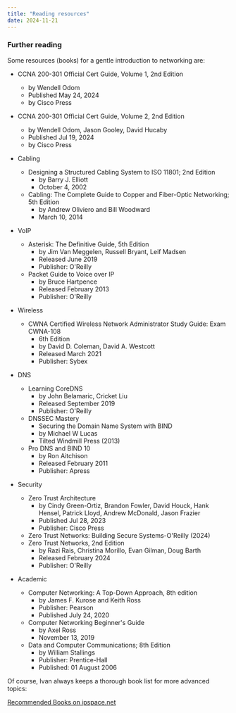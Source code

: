 ```yaml
---
title: "Reading resources"
date: 2024-11-21
---
```


### Further reading

Some resources (books) for a gentle introduction to networking are:

* CCNA 200-301 Official Cert Guide, Volume 1, 2nd Edition
  - by Wendell Odom
  - Published May 24, 2024
  - by Cisco Press
* CCNA 200-301 Official Cert Guide, Volume 2, 2nd Edition
  - by Wendell Odom, Jason Gooley, David Hucaby
  - Published Jul 19, 2024
  - by Cisco Press
* Cabling
  - Designing a Structured Cabling System to ISO 11801; 2nd Edition
    - by Barry J. Elliott
    - October 4, 2002
  - Cabling: The Complete Guide to Copper and Fiber-Optic Networking; 5th Edition
    - by Andrew Oliviero and Bill Woodward
    - March 10, 2014
* VoIP
  - Asterisk: The Definitive Guide, 5th Edition
    - by Jim Van Meggelen, Russell Bryant, Leif Madsen
    - Released June 2019
    - Publisher: O'Reilly
  - Packet Guide to Voice over IP
    - by Bruce Hartpence
    - Released February 2013
    - Publisher: O'Reilly
* Wireless
  - CWNA Certified Wireless Network Administrator Study Guide: Exam CWNA-108
    - 6th Edition
    - by David D. Coleman, David A. Westcott
    - Released March 2021
    - Publisher: Sybex

* DNS
  - Learning CoreDNS
    - by John Belamaric, Cricket Liu
    - Released September 2019
    - Publisher: O'Reilly
  - DNSSEC Mastery
    - Securing the Domain Name System with BIND
    - by Michael W Lucas
    - Tilted Windmill Press (2013)
  - Pro DNS and BIND 10
    - by Ron Aitchison
    - Released February 2011
    - Publisher: Apress
* Security  
  - Zero Trust Architecture
    - by Cindy Green-Ortiz, Brandon Fowler, David Houck, Hank Hensel, Patrick Lloyd, Andrew McDonald, Jason Frazier
    - Published Jul 28, 2023
    - Publisher: Cisco Press
  - Zero Trust Networks: Building Secure Systems-O'Reilly (2024)
  - Zero Trust Networks, 2nd Edition
    - by Razi Rais, Christina Morillo, Evan Gilman, Doug Barth
    - Released February 2024
    - Publisher: O'Reilly
* Academic
  - Computer Networking: A Top-Down Approach, 8th edition
    - by James F. Kurose and Keith Ross
    - Publisher: Pearson
    - Published July 24, 2020
  - Computer Networking Beginner's Guide
    - by Axel Ross
    - November 13, 2019
  - Data and Computer Communications; 8th Edition
    - by William Stallings
    - Publisher: Prentice-Hall
    - Published: 01 August 2006


Of course, Ivan always keeps a thorough book list for more advanced topics:

  [Recommended Books on ipspace.net](https://www.ipspace.net/Books)
